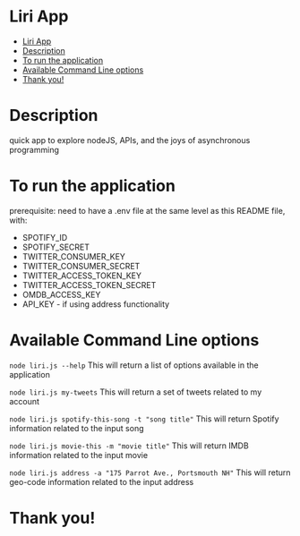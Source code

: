 # Liri App

<!-- TOC -->

- [Liri App](#liri-app)
- [Description](#description)
- [To run the application](#to-run-the-application)
- [Available Command Line options](#available-command-line-options)
- [Thank you!](#thank-you)

<!-- /TOC -->

# Description
quick app to explore nodeJS,  APIs, and the joys of asynchronous programming



# To run the application
prerequisite: need to have a .env file at the same level as this README file, with:
* SPOTIFY_ID
* SPOTIFY_SECRET
* TWITTER_CONSUMER_KEY
* TWITTER_CONSUMER_SECRET
* TWITTER_ACCESS_TOKEN_KEY
* TWITTER_ACCESS_TOKEN_SECRET
* OMDB_ACCESS_KEY
* API_KEY - if using address functionality

# Available Command Line options
`node liri.js --help`
  This will return a list of options available in the application

`node liri.js my-tweets`
  This will return a set of tweets related to my account

`node liri.js spotify-this-song -t "song title"`
This will return Spotify information related to the input song

`node liri.js movie-this -m "movie title"`
This will return IMDB information related to the input movie

`node liri.js address -a "175 Parrot Ave., Portsmouth NH"`
This will return geo-code information related to the input address

# Thank you!
